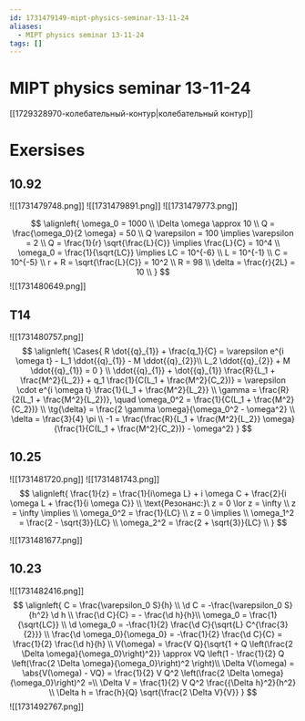 ```yaml
---
id: 1731479149-mipt-physics-seminar-13-11-24
aliases:
  - MIPT physics seminar 13-11-24
tags: []
---
```


# MIPT physics seminar 13-11-24
[[1729328970-колебательный-контур|колебательный контур]]

# Exersises
## 10.92
![[1731479748.png]]
![[1731479891.png]]
![[1731479773.png]]

$$
\alignleft{
\omega_0 = 1000 \\
\Delta \omega \approx 10 \\
Q = \frac{\omega_0}{2 \omega} = 50 \\
Q \varepsilon = 100 \implies \varepsilon = 2 \\
Q = \frac{1}{r} \sqrt{\frac{L}{C}} \implies \frac{L}{C} = 10^4 \\
\omega_0 = \frac{1}{\sqrt{LC}} \implies LC = 10^{-6} \\
L = 10^{-1} \\
C = 10^{-5} \\
r + R = \sqrt{\frac{L}{C}} = 10^2 \\
R = 98 \\
\delta = \frac{r}{2L} = 10 \\
}
$$
![[1731480649.png]]

## T14
![[1731480757.png]]
$$
\alignleft{
\Cases{
R \dot{{q}_{1}} + \frac{q_1}{C} = 
\varepsilon e^{i \omega t} - L_1 \ddot{{q}_{1}} - M \ddot{{q}_{2}}\\
L_2 \ddot{{q}_{2}} + M \ddot{{q}_{1}} = 0
} \\
\ddot{{q}_{1}} + \dot{{q}_{1}} \frac{R}{L_1 + \frac{M^2}{L_2}} + 
q_1 \frac{1}{C(L_1 + \frac{M^2}{C_2})} = 
\varepsilon \cdot e^{i \omega t} \frac{1}{L_1 + \frac{M^2}{L_2}} \\
\gamma = \frac{R}{2(L_1 + \frac{M^2}{L_2})}, \quad \omega_0^2 = \frac{1}{C(L_1 + \frac{M^2}{C_2})} \\
\tg{\delta} = \frac{2 \gamma \omega}{\omega_0^2 - \omega^2} \\
\delta = \frac{3}{4} \pi \\
-1 = \frac{\frac{R}{L_1 + \frac{M^2}{L_2}} \omega}{\frac{1}{C(L_1 + \frac{M^2}{C_2})} - \omega^2}
}
$$
## 10.25
![[1731481720.png]]
![[1731481743.png]]
$$
\alignleft{
\frac{1}{z} = \frac{1}{i\omega L} + i \omega C +
\frac{2}{i \omega L + \frac{1}{i \omega C}} \\
\text{Резонанс:}\ z = 0 \lor z = \infty \\
z = \infty \implies \\
\omega_0^2 = \frac{1}{LC} \\
z = 0 \implies \\
\omega_1^2 = \frac{2 - \sqrt{3}}{LC} \\
\omega_2^2 = \frac{2 + \sqrt{3}}{LC} \\
}
$$

![[1731481677.png]]

## 10.23
![[1731482416.png]]
$$
\alignleft{
C = \frac{\varepsilon_0 S}{h} \\
\d C = -\frac{\varepsilon_0 S}{h^2} \d h \\
\frac{\d C}{C} = - \frac{\d h}{h}\\
\omega_0 = \frac{1}{\sqrt{LC}} \\
\d \omega_0 = -\frac{1}{2} \frac{\d C}{\sqrt{L} C^{\frac{3}{2}}} \\
\frac{\d \omega_0}{\omega_0} = -\frac{1}{2} \frac{\d C}{C} = \frac{1}{2} \frac{\d h}{h} \\
V(\omega) = \frac{V Q}{\sqrt{1 + Q \left(\frac{2 \Delta \omega}{\omega_0}\right)^2}} \approx
VQ \left(1 - \frac{1}{2} Q \left(\frac{2 \Delta \omega}{\omega_0}\right)^2 \right)\\
\Delta V(\omega) = \abs{V(\omega) - VQ} = \frac{1}{2} V Q^2 \left(\frac{2 \Delta \omega}{\omega_0}\right)^2 =\\
\Delta V = \frac{1}{2} V Q^2 \frac{{\Delta h}^2}{h^2} \\
\Delta h = \frac{h}{Q} \sqrt{\frac{2 \Delta V}{V}}
}
$$
![[1731492767.png]]

